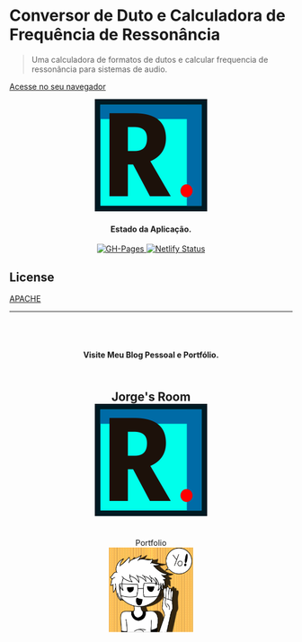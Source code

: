 # Conversor de Duto e Calculadora de Frequência de Ressonância

> Uma calculadora de formatos de dutos e calcular frequencia de ressonância para sistemas de audio.

[Acesse no seu navegador](https://jorgen-jr.github.io/calculadora_de_duto/)

<p align="center">
<img src="https://github.com/Jorgen-Jr/Jorgen-Jr.github.io/raw/main/src/assets/image/logo.png" alt="Site Logo" width="200">
</p>
<h4 align="center">Estado da Aplicação.</h4>
<p align="center">
  <a href="https://github.com/Jorgen-Jr/room/actions/workflows/deploy.yml">
    <img src="https://github.com/Jorgen-Jr/room/actions/workflows/deploy.yml/badge.svg"
         alt="GH-Pages">
  </a>

  <a href="https://app.netlify.com/sites/joujiroom/deploys">
    <img src="https://api.netlify.com/api/v1/badges/7ca5c5e9-d2e9-43dd-a65f-77dbee6e654f/deploy-status"
         alt="Netlify Status">
  </a>
</p>

## License

[APACHE](https://github.com/Jorgen-Jr/calculadora_de_duto/blob/main/LICENSE)

---

  <br>
  <br>
<h4 align="center">Visite Meu Blog Pessoal e Portfólio.</h4>
<h2 align="center">
  <br>
  Jorge's Room
  <br>
  <a href="https://jorgen-jr.github.io/"><img src="https://github.com/Jorgen-Jr/Jorgen-Jr.github.io/raw/main/src/assets/image/logo.png" alt="Site Logo" width="200"></a>
</h2>

<p align="center">
  <br>
  Portfolio
  <br>
    <a href="https://github.com/Jorgen-Jr">
        <img src="https://github.com/Jorgen-Jr/Jorgen-Jr.github.io/raw/main/src/assets/image/profile_pic.png" alt="Site Logo" width="150">
    </a>
</p>
